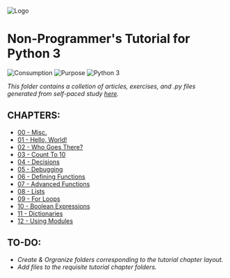![Logo](https://www.python.org/static/community_logos/python-logo-master-v3-TM-flattened.png)

# Non-Programmer's Tutorial for Python 3
![Consumption](https://img.shields.io/static/v1?label=Consumption&message=Private&color=fed42a)
![Purpose](https://img.shields.io/static/v1?label=Purpose&message=Educational&color=b497d5)
![Python 3](https://img.shields.io/static/v1?label=Python3&message=3.10.6&color=9ed670)

*This folder contains a colletion of articles, exercises, and .py files generated from self-paced study [here](https://en.wikibooks.org/wiki/Non-Programmer%27s_Tutorial_for_Python_3).*

## CHAPTERS:
*  [00 - Misc.](https://github.com/rhc-iv/Python-3-Lessons/tree/main/Non-Programmer's%20Tutorial%20for%20Python%203/00%20-%20Misc.)
*  [01 - Hello, World!](https://github.com/rhc-iv/Python-3-Lessons/tree/main/Non-Programmer's%20Tutorial%20for%20Python%203/01%20-%20Hello%20World)
*  [02 - Who Goes There?](https://github.com/rhc-iv/Python-3-Lessons/tree/main/Non-Programmer's%20Tutorial%20for%20Python%203/02%20-%20Who%20Goes%20There)
*  [03 - Count To 10](https://github.com/rhc-iv/Python-3-Lessons/tree/main/Non-Programmer's%20Tutorial%20for%20Python%203/03%20-%20Count%20to%2010)
*  [04 - Decisions](https://github.com/rhc-iv/Python-3-Lessons/tree/main/Non-Programmer's%20Tutorial%20for%20Python%203/04%20-%20Decisions)
*  [05 - Debugging](https://github.com/rhc-iv/Python-3-Lessons/tree/main/Non-Programmer's%20Tutorial%20for%20Python%203/05%20-%20Debugging)
*  [06 - Defining Functions](https://github.com/rhc-iv/Python-3-Lessons/tree/main/Non-Programmer's%20Tutorial%20for%20Python%203/06%20-%20Defining%20Functions)
*  [07 - Advanced Functions](https://github.com/rhc-iv/Python-3-Lessons/tree/main/Non-Programmer's%20Tutorial%20for%20Python%203/07%20-%20Advanced%20Functions)
*  [08 - Lists](https://github.com/rhc-iv/Python-3-Lessons/tree/main/Non-Programmer's%20Tutorial%20for%20Python%203/08%20-%20Lists)
*  [09 - For Loops](https://github.com/rhc-iv/Python-3-Lessons/tree/main/Non-Programmer's%20Tutorial%20for%20Python%203/09%20-%20For%20Loops)
*  [10 - Boolean Expressions](https://github.com/rhc-iv/Python-3-Lessons/tree/main/Non-Programmer's%20Tutorial%20for%20Python%203/10%20-%20Boolean%20Expressions)
*  [11 - Dictionaries](https://github.com/rhc-iv/Python-3-Lessons/tree/main/Non-Programmer's%20Tutorial%20for%20Python%203/11%20-%20Dictionaries)
*  [12 - Using Modules](https://github.com/rhc-iv/Python-3-Lessons/tree/main/Non-Programmer's%20Tutorial%20for%20Python%203/12%20-%20Using%20Modules)

## TO-DO:
*  _Create & Orgranize folders corresponding to the tutorial chapter layout._
*  _Add files to the requisite tutorial chapter folders._
